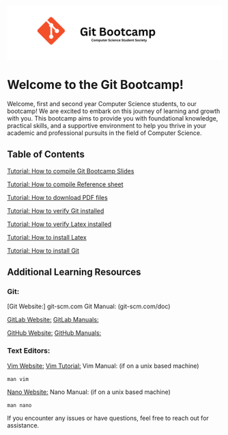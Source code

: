 ![Git Bootcamp](</slides/img/Git Bootcamp.png>)

# Welcome to the Git Bootcamp!
Welcome, first and second year Computer Science students, to our bootcamp! 
We are excited to embark on this journey of learning and growth with you. 
This bootcamp aims to provide you with foundational knowledge, practical skills, 
and a supportive environment to help you thrive in your academic and professional pursuits in the field of Computer Science.

## Table of Contents

[Tutorial: How to compile Git Bootcamp
Slides](https://gitlab.com/natedolny/git_bootcamp/-/wikis/How-to-compile-Git-Bootcamp-Slides)

[Tutorial: How to compile Reference
sheet](https://gitlab.com/natedolny/git_bootcamp/-/wikis/How-to-compile-reference-sheet)

[Tutorial: How to download PDF
files](https://gitlab.com/natedolny/git_bootcamp/-/wikis/How-to-download-PDF-files)

[Tutorial: How to verify Git
installed](https://gitlab.com/natedolny/git_bootcamp/-/wikis/Verify-Git-Installation)

[Tutorial: How to verify Latex
installed](https://gitlab.com/natedolny/git_bootcamp/-/wikis/Verify-LaTeX-Installation)

[Tutorial: How to install
Latex](https://gitlab.com/natedolny/git_bootcamp/-/wikis/How-to-install-LaTeX)

[Tutorial: How to install
Git](https://gitlab.com/natedolny/git_bootcamp/-/wikis/How-to-Install-Git)

## Additional Learning Resources 

### Git: 

[Git Website:] git-scm.com
Git Manual: (git-scm.com/doc)

[GitLab Website:](www.gitlab.com)
[GitLab Manuals:](https://docs.gitlab.com/ee/)

[GitHub Website:](www.github.com)
[GitHub Manuals:](https://docs.github.com/en)


### Text Editors:

[Vim Website:](www.vim.org)
[Vim Tutorial:](www.vim-hero.com)
Vim Manual: (if on a unix based machine)

```
man vim
``` 

[Nano Website:](www.nano-editor.org)
Nano Manual: (if on a unix based machine) 

```
man nano
```

If you encounter any issues or have questions, feel free to reach out for assistance.

